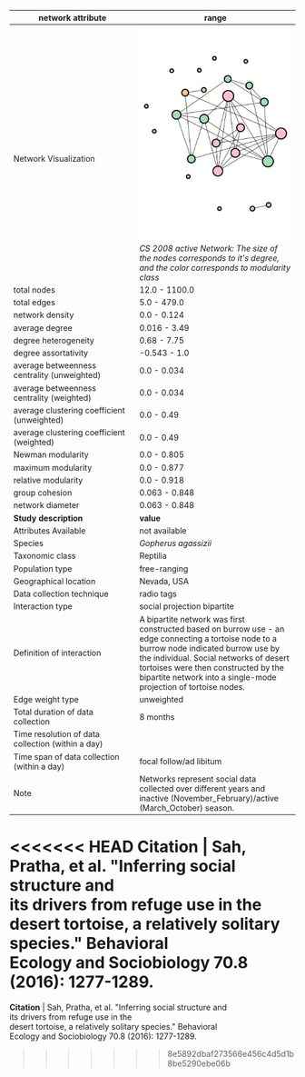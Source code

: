 network attribute|range
---|---
<img width=2500> Network Visualization | ![NetworkImage](/Networks/Network%20Visualizations/tortoise_sah_network_CS_aggregate_year_2008_season_active.png) *CS 2008 active Network: The size of the nodes corresponds to it's degree, and the color corresponds to modularity class*
total nodes|12.0 - 1100.0
total edges|5.0 - 479.0
network density|0.0 - 0.124
average degree|0.016 - 3.49
degree heterogeneity|0.68 - 7.75
degree assortativity|-0.543 - 1.0
average betweenness centrality (unweighted)|0.0 - 0.034
average betweenness centrality (weighted)|0.0 - 0.034
average clustering coefficient (unweighted)|0.0 - 0.49
average clustering coefficient (weighted)|0.0 - 0.49
Newman modularity|0.0 - 0.805
maximum modularity|0.0 - 0.877
relative modularity|0.0 - 0.918
group cohesion|0.063 - 0.848
network diameter|0.063 - 0.848
**Study description**|**value**
Attributes Available|not available
Species|*Gopherus agassizii*
Taxonomic class|Reptilia
Population type|free-ranging
Geographical location|Nevada, USA
Data collection technique|radio tags
Interaction type|social projection bipartite
Definition of interaction|A bipartite network was first constructed based on burrow use - an edge connecting a tortoise node to a burrow node indicated burrow use by the individual. Social networks of desert tortoises were then constructed by the bipartite network into a single-mode projection of tortoise nodes.
Edge weight type|unweighted
Total duration of data collection|8 months
Time resolution of data collection (within a day)|
Time span of data collection (within a day)|focal follow/ad libitum
Note|Networks represent social data collected over different years and inactive (November_February)/active (March_October) season. 
<<<<<<< HEAD
**Citation** | Sah, Pratha, et al. "Inferring social structure and <br> its drivers from refuge use in the <br> desert tortoise, a relatively solitary species." Behavioral <br> Ecology and Sociobiology 70.8 (2016): 1277-1289.
=======
**Citation** | Sah, Pratha, et al. "Inferring social structure and <br> its drivers from refuge use in the <br> desert tortoise, a relatively solitary species." Behavioral <br> Ecology and Sociobiology 70.8 (2016): 1277-1289.
>>>>>>> 8e5892dbaf273566e456c4d5d1b8be5290ebe06b
